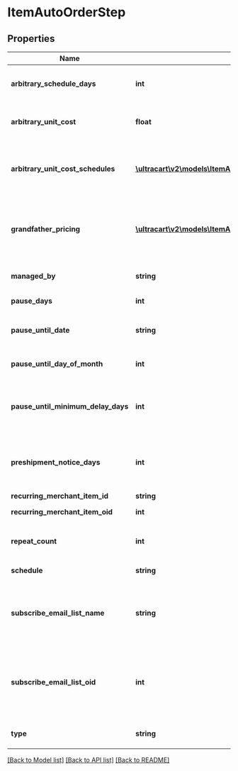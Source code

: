 # ItemAutoOrderStep

## Properties
Name | Type | Description | Notes
------------ | ------------- | ------------- | -------------
**arbitrary_schedule_days** | **int** | If the schedule is arbitrary, then this is the number of days | [optional] 
**arbitrary_unit_cost** | **float** | Arbitrary unit cost used to override the regular item cost | [optional] 
**arbitrary_unit_cost_schedules** | [**\ultracart\v2\models\ItemAutoOrderStepArbitraryUnitCostSchedule[]**](ItemAutoOrderStepArbitraryUnitCostSchedule.md) | Arbitrary unit costs schedules for more advanced discounting by rebill attempt | [optional] 
**grandfather_pricing** | [**\ultracart\v2\models\ItemAutoOrderStepGrandfatherPricing[]**](ItemAutoOrderStepGrandfatherPricing.md) | Grand-father pricing configuration if the rebill schedule has changed over time | [optional] 
**managed_by** | **string** | Managed by (defaults to UltraCart) | [optional] 
**pause_days** | **int** | Number of days to pause | [optional] 
**pause_until_date** | **string** | Wait for this step to happen until the specified date | [optional] 
**pause_until_day_of_month** | **int** | Pause until a specific day of the month | [optional] 
**pause_until_minimum_delay_days** | **int** | Pause at least this many days between the last order and the calculated next day of month | [optional] 
**preshipment_notice_days** | **int** | If set, a pre-shipment notice is sent to the customer this many days in advance | [optional] 
**recurring_merchant_item_id** | **string** | Item id to rebill | [optional] 
**recurring_merchant_item_oid** | **int** | Item object identifier to rebill | [optional] 
**repeat_count** | **int** | Number of times to rebill.  Last step can be null for infinite | [optional] 
**schedule** | **string** | Frequency of the rebill | [optional] 
**subscribe_email_list_name** | **string** | Email list name to subscribe the customer to when the rebill occurs (decommissioned email engine) | [optional] 
**subscribe_email_list_oid** | **int** | Email list identifier to subscribe the customer to when this rebill occurs (decommissioned email engine) | [optional] 
**type** | **string** | Type of step (item, kit only, loop or pause) | [optional] 

[[Back to Model list]](../README.md#documentation-for-models) [[Back to API list]](../README.md#documentation-for-api-endpoints) [[Back to README]](../README.md)


